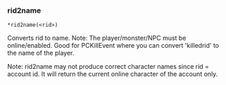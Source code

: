 ### rid2name
```
*rid2name(<rid>)
```

Converts rid to name. Note: The player/monster/NPC must be online/enabled.
Good for PCKillEvent where you can convert 'killedrid' to the name of the player.

Note:
rid2name may not produce correct character names since rid = account id.  It will return the current online character of the account only.
